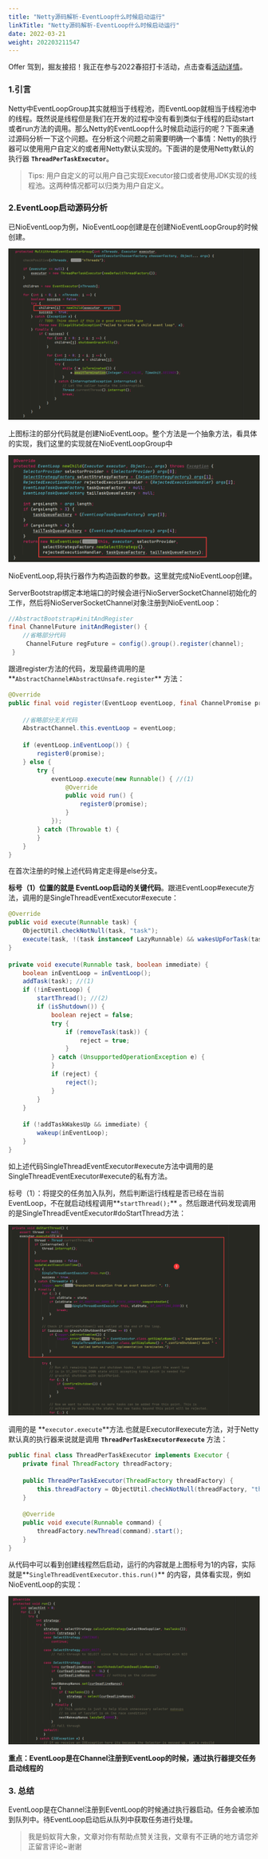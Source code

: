 ```yaml
---
title: "Netty源码解析-EventLoop什么时候启动运行"
linkTitle: "Netty源码解析-EventLoop什么时候启动运行"
date: 2022-03-21
weight: 202203211547
---
```


Offer 驾到，掘友接招！我正在参与2022春招打卡活动，点击查看[活动详情](https://juejin.cn/post/7069661622012215309/)。

### 1.引言

Netty中EventLoopGroup其实就相当于线程池，而EventLoop就相当于线程池中的线程。既然说是线程但是我们在开发的过程中没有看到类似于线程的启动start或者run方法的调用。那么Netty的EventLoop什么时候启动运行的呢？下面来通过源码分析一下这个问题。在分析这个问题之前需要明确一个事情：Netty的执行器可以使用用户自定义的或者用Netty默认实现的。下面讲的是使用Netty默认的执行器 **`ThreadPerTaskExecutor`**。

> Tips: 用户自定义的可以用户自己实现Executor接口或者使用JDK实现的线程池。这两种情况都可以归类为用户自定义。

### 2.EventLoop启动源码分析

已NioEventLoop为例，NioEventLoop创建是在创建NioEventLoopGroup的时候创建。

![image-20220321223154151](https://raw.githubusercontent.com/mxsm/picture/main/netty/image-20220321223154151.png)

上图标注的部分代码就是创建NioEventLoop。整个方法是一个抽象方法，看具体的实现，我们这里的实现就在NioEventLoopGroup中

![image-20220321223324109](https://raw.githubusercontent.com/mxsm/picture/main/netty/image-20220321223324109.png)

NioEventLoop,将执行器作为构造函数的参数。这里就完成NioEventLoop创建。

ServerBootstrap绑定本地端口的时候会进行NioServerSocketChannel初始化的工作，然后将NioServerSocketChannel对象注册到NioEventLoop：

```java
//AbstractBootstrap#initAndRegister
final ChannelFuture initAndRegister() {
    //省略部分代码
     ChannelFuture regFuture = config().group().register(channel);
 }
```

跟进register方法的代码，发现最终调用的是**`AbstractChannel#AbstractUnsafe.register`** 方法：

```java
@Override
public final void register(EventLoop eventLoop, final ChannelPromise promise) {

	//省略部分无关代码
    AbstractChannel.this.eventLoop = eventLoop;

    if (eventLoop.inEventLoop()) {
        register0(promise);
    } else {
        try {
            eventLoop.execute(new Runnable() { //(1)
                @Override
                public void run() {
                    register0(promise);
                }
            });
        } catch (Throwable t) {
        }
    }
}
```

在首次注册的时候上述代码肯定走得是else分支。

**标号（1）位置的就是 EventLoop启动的关键代码**。跟进EventLoop#execute方法，调用的是SingleThreadEventExecutor#execute：

```java
@Override
public void execute(Runnable task) {
    ObjectUtil.checkNotNull(task, "task");
    execute(task, !(task instanceof LazyRunnable) && wakesUpForTask(task));
}

private void execute(Runnable task, boolean immediate) {
    boolean inEventLoop = inEventLoop();
    addTask(task); //(1)
    if (!inEventLoop) {
        startThread(); //(2)
        if (isShutdown()) {
            boolean reject = false;
            try {
                if (removeTask(task)) {
                    reject = true;
                }
            } catch (UnsupportedOperationException e) {
            }
            if (reject) {
                reject();
            }
        }
    }

    if (!addTaskWakesUp && immediate) {
        wakeup(inEventLoop);
    }
}
```

如上述代码SingleThreadEventExecutor#execute方法中调用的是SingleThreadEventExecutor#execute的私有方法。

标号（1）：将提交的任务加入队列，然后判断运行线程是否已经在当前EventLoop，不在就启动线程调用**`startThread();`** 。然后跟进代码发现调用的是SingleThreadEventExecutor#doStartThread方法：

![image-20220321223555039](https://raw.githubusercontent.com/mxsm/picture/main/netty/image-20220321223555039.png)

调用的是 **`executor.execute`**方法.也就是Executor#execute方法，对于Netty默认真的执行器来说就是调用 **`ThreadPerTaskExecutor#execute`** 方法：

```java
public final class ThreadPerTaskExecutor implements Executor {
    private final ThreadFactory threadFactory;

    public ThreadPerTaskExecutor(ThreadFactory threadFactory) {
        this.threadFactory = ObjectUtil.checkNotNull(threadFactory, "threadFactory");
    }

    @Override
    public void execute(Runnable command) {
        threadFactory.newThread(command).start();
    }
}
```

从代码中可以看到创建线程然后启动，运行的内容就是上图标号为1的内容，实际就是**`SingleThreadEventExecutor.this.run()`** 的内容，具体看实现，例如NioEventLoop的实现：

![image-20220321223639743](https://raw.githubusercontent.com/mxsm/picture/main/netty/image-20220321223639743.png)

**重点：EventLoop是在Channel注册到EventLoop的时候，通过执行器提交任务启动线程的**

### 3. 总结

EventLoop是在Channel注册到EventLoop的时候通过执行器启动。任务会被添加到队列中。待EventLoop启动后从队列中获取任务进行处理。

> 我是蚂蚁背大象，文章对你有帮助点赞关注我，文章有不正确的地方请您斧正留言评论~谢谢